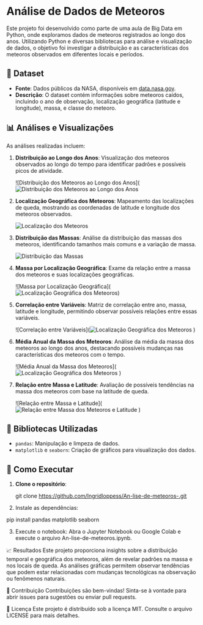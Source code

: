 # Análise de Dados de Meteoros

Este projeto foi desenvolvido como parte de uma aula de Big Data em Python, onde exploramos dados de meteoros registrados ao longo dos anos. Utilizando Python e diversas bibliotecas para análise e visualização de dados, o objetivo foi investigar a distribuição e as características dos meteoros observados em diferentes locais e períodos.

## 📁 Dataset

- **Fonte**: Dados públicos da NASA, disponíveis em [data.nasa.gov](https://data.nasa.gov/resource/y77d-th95.csv).
- **Descrição**: O dataset contém informações sobre meteoros caídos, incluindo o ano de observação, localização geográfica (latitude e longitude), massa, e classe do meteoro.

## 📊 Análises e Visualizações

As análises realizadas incluem:

1. **Distribuição ao Longo dos Anos**: Visualização dos meteoros observados ao longo do tempo para identificar padrões e possíveis picos de atividade.
   
   ![Distribuição dos Meteoros ao Longo dos Anos](![Distribuição dos Meteoros ao Longo dos Anos](https://github.com/user-attachments/assets/8e3ec551-67ea-42ac-be4c-2b7ee2cfc933)


2. **Localização Geográfica dos Meteoros**: Mapeamento das localizações de queda, mostrando as coordenadas de latitude e longitude dos meteoros observados.
   
   ![Localização dos Meteoros](images/localizacao_meteoros.png)

3. **Distribuição das Massas**: Análise da distribuição das massas dos meteoros, identificando tamanhos mais comuns e a variação de massa.
   
   ![Distribuição das Massas](images/distribuicao_massas.png)

4. **Massa por Localização Geográfica**: Exame da relação entre a massa dos meteoros e suas localizações geográficas.
   
   ![Massa por Localização Geográfica](![Localização Geográfica dos Meteoros](https://github.com/user-attachments/assets/510bd2be-165c-4371-bb90-40d7be1aa3dd))

6. **Correlação entre Variáveis**: Matriz de correlação entre ano, massa, latitude e longitude, permitindo observar possíveis relações entre essas variáveis.

    ![Correlação entre Variáveis](![Localização Geográfica dos Meteoros](https://github.com/user-attachments/assets/8d50f4f4-0795-46d6-890f-f1aa7bc73227)
)
   
8. **Média Anual da Massa dos Meteoros**: Análise da média da massa dos meteoros ao longo dos anos, destacando possíveis mudanças nas características dos meteoros com o tempo.
   
    ![Média Anual da Massa dos Meteoros](![Localização Geográfica dos Meteoros](https://github.com/user-attachments/assets/1af100cc-d648-4b97-9657-f590110e5926)
)


10. **Relação entre Massa e Latitude**: Avaliação de possíveis tendências na massa dos meteoros com base na latitude de queda.

    ![Relação entre Massa e Latitude](![Relação entre Massa dos Meteoros e Latitude](https://github.com/user-attachments/assets/b953c48c-8c14-4e3b-a12a-36fb25808f09)
)

## 📘 Bibliotecas Utilizadas

- `pandas`: Manipulação e limpeza de dados.
- `matplotlib` e `seaborn`: Criação de gráficos para visualização dos dados.

## 🚀 Como Executar

1. **Clone o repositório**:

   git clone https://github.com/Ingridloppess/An-lise-de-meteoros-.git

2.   Instale as dependências:

pip install pandas matplotlib seaborn

3.  Execute o notebook: Abra o Jupyter Notebook ou Google Colab e execute o arquivo An-lise-de-meteoros.ipynb.
   
📈 Resultados
Este projeto proporciona insights sobre a distribuição temporal e geográfica dos meteoros, além de revelar padrões na massa e nos locais de queda. As análises gráficas permitem observar tendências que podem estar relacionadas com mudanças tecnológicas na observação ou fenômenos naturais.

🤝 Contribuição
Contribuições são bem-vindas! Sinta-se à vontade para abrir issues para sugestões ou enviar pull requests.

📝 Licença
Este projeto é distribuído sob a licença MIT. Consulte o arquivo LICENSE para mais detalhes.


